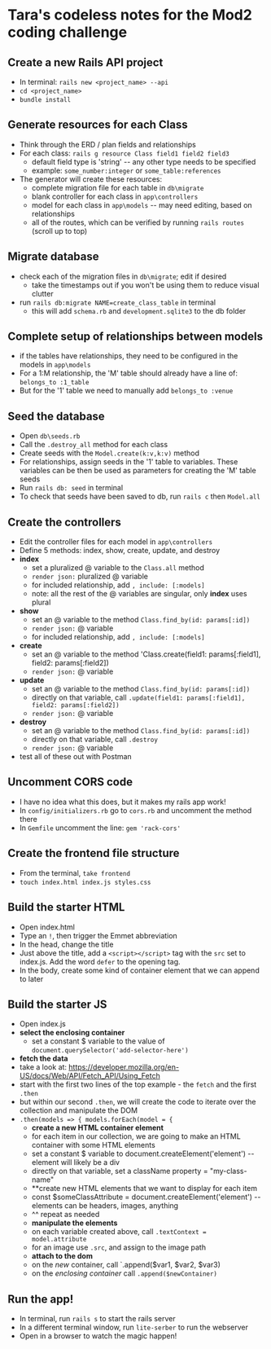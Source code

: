 # Tara's codeless notes for the Mod2 coding challenge

## Create a new Rails API project
* In terminal: `rails new <project_name> --api`
* `cd <project_name>`
* `bundle install`

## Generate resources for each Class
* Think through the ERD / plan fields and relationships
* For each class: `rails g resource Class field1 field2 field3`
  * default field type is 'string' -- any other type needs to be specified
  * example: `some_number:integer` or `some_table:references`
* The generator will create these resources:
  * complete migration file for each table in `db\migrate`
  * blank controller for each class in `app\controllers`
  * model for each class in `app\models` -- may need editing, based on relationships
  * all of the routes, which can be verified by running `rails routes` (scroll up to top)

## Migrate database
* check each of the migration files in `db\migrate`; edit if desired
  * take the timestamps out if you won't be using them to reduce visual clutter
* run `rails db:migrate NAME=create_class_table` in terminal
  * this will add `schema.rb` and `development.sqlite3` to the db folder

## Complete setup of relationships between models 
* if the tables have relationships, they need to be configured in the models in `app\models`
* For a 1:M relationship, the 'M' table should already have a line of: `belongs_to :1_table`
* But for the '1' table we need to manually add `belongs_to :venue`

## Seed the database
* Open `db\seeds.rb`
* Call the `.destroy_all` method for each class
* Create seeds with the `Model.create(k:v,k:v)` method
* For relationships, assign seeds in the '1' table to variables.  These variables can be then be used as parameters for creating the 'M' table seeds
* Run `rails db: seed` in terminal
* To check that seeds have been saved to db, run `rails c` then `Model.all`

## Create the controllers
* Edit the controller files for each model in `app\controllers`
* Define 5 methods: index, show, create, update, and destroy
* **index** 
  * set a pluralized @ variable to the `Class.all` method
  * `render json:` pluralized @ variable
  * for included relationship, add `, include: [:models]`
  * note: all the rest of the @ variables are singular, only **index** uses plural
* **show**
  * set an @ variable to the method `Class.find_by(id: params[:id])`
  * `render json:` @ variable
  *  for included relationship, add `, include: [:models]`
* **create**
  * set an @ variable to the method 'Class.create(field1: params[:field1], field2: params[:field2])
  * `render json:` @ variable
* **update**
  * set an @ variable to the method `Class.find_by(id: params[:id])`
  * directly on that variable, call `.update(field1: params[:field1], field2: params[:field2])`
  * `render json:` @ variable
* **destroy**
  * set an @ variable to the method `Class.find_by(id: params[:id])`
  * directly on that variable, call `.destroy`
  * `render json:` @ variable
* test all of these out with Postman

## Uncomment CORS code
* I have no idea what this does, but it makes my rails app work!
* In `config/initializers.rb` go to `cors.rb` and uncomment the method there
* In `Gemfile` uncomment the line: `gem 'rack-cors'`

## Create the frontend file structure
* From the terminal, `take frontend`
* `touch index.html index.js styles.css`

## Build the starter HTML
* Open index.html
* Type an `!`, then trigger the Emmet abbreviation
* In the head, change the title
* Just above the title, add a `<script></script>` tag with the `src` set to index.js.  Add the word `defer` to the opening tag.
* In the body, create some kind of container element that we can append to later

## Build the starter JS
* Open index.js
* **select the enclosing container**
  * set a constant $ variable to the value of `document.querySelector('add-selector-here')`
* **fetch the data**
* take a look at: https://developer.mozilla.org/en-US/docs/Web/API/Fetch_API/Using_Fetch
* start with the first two lines of the top example - the `fetch` and the first `.then`
* but within our second `.then`, we will create the code to iterate over the collection and manipulate the DOM
* `.then(models => { models.forEach(model = {`
  * **create a new HTML container element**
  * for each item in our collection, we are going to make an HTML container with some HTML elements
  * set a constant $ variable to document.createElement('element') -- element will likely be a div
  * directly on that variable, set a className property = "my-class-name"
  * **create new HTML elements that we want to display for each item
  * const $someClassAttribute = document.createElement('element') -- elements can be headers, images, anything
  * ^^ repeat as needed
  * **manipulate the elements**
  * on each variable created above, call `.textContext = model.attribute`
  * for an image use `.src`, and assign to the image path
  * **attach to the dom**
  * on the *new* container, call `.append($var1, $var2, $var3)
  * on the *enclosing container* call `.append($newContainer)`
 
## Run the app!
* In terminal, run `rails s` to start the rails server
* In a different terminal window, run `lite-serber` to run the webserver
* Open in a browser to watch the magic happen!

       

